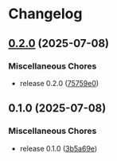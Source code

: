 # Changelog

## [0.2.0](https://github.com/inskribe/schemer/compare/v0.1.0...v0.2.0) (2025-07-08)


### Miscellaneous Chores

* release 0.2.0 ([75759e0](https://github.com/inskribe/schemer/commit/75759e03d71f4dea2263afee5971bf1059ee2191))

## 0.1.0 (2025-07-08)


### Miscellaneous Chores

* release 0.1.0 ([3b5a69e](https://github.com/inskribe/schemer/commit/3b5a69eb442686e1bc7c9d8264c139a74ce994d1))
